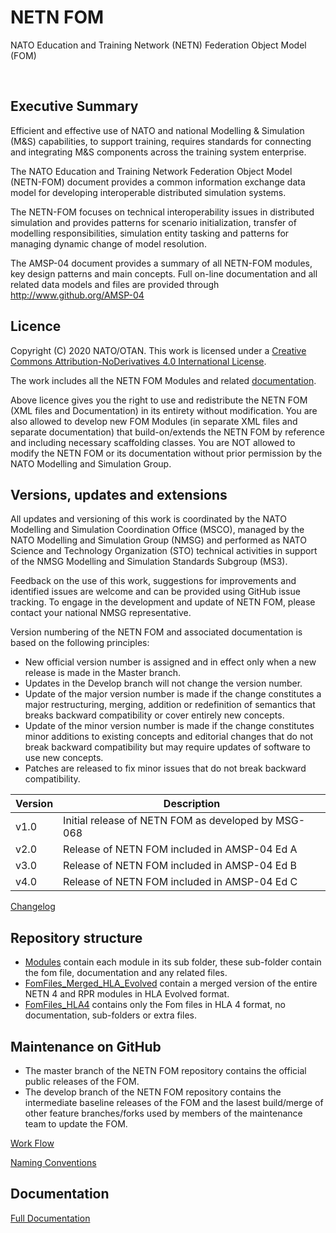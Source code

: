 # NETN FOM
NATO Education and Training Network (NETN) Federation Object Model (FOM)

 
## Executive Summary


Efficient and effective use of NATO and national Modelling & Simulation (M&S) capabilities, to support training, requires standards for connecting and integrating M&S components across the training system enterprise.

The NATO Education and Training Network Federation Object Model (NETN-FOM) document provides a common information exchange data model for developing interoperable distributed simulation systems.

The NETN-FOM focuses on technical interoperability issues in distributed simulation and provides patterns for scenario initialization, transfer of modelling responsibilities, simulation entity tasking and patterns for managing dynamic change of model resolution.

The AMSP-04 document provides a summary of all NETN-FOM modules, key design patterns and main concepts. Full on-line documentation and all related data models and files are provided through http://www.github.org/AMSP-04



## Licence

Copyright (C) 2020 NATO/OTAN.
This work is licensed under a [Creative Commons Attribution-NoDerivatives 4.0 International License](LICENCE.md). 

The work includes all the NETN FOM Modules and related [documentation](NETN-FOM.md).

Above licence gives you the right to use and redistribute the NETN FOM (XML files and Documentation) in its entirety without modification. You are also allowed to develop new FOM Modules (in separate XML files and separate documentation) that build-on/extends the NETN FOM by reference and including necessary scaffolding classes. You are NOT allowed to modify the NETN FOM or its documentation without prior permission by the NATO Modelling and Simulation Group. 

## Versions, updates and extensions

All updates and versioning of this work is coordinated by the NATO Modelling and Simulation Coordination Office (MSCO), managed by the NATO Modelling and Simulation Group (NMSG) and performed as NATO Science and Technology Organization (STO) technical activities in support of the NMSG Modelling and Simulation Standards Subgroup (MS3).

Feedback on the use of this work, suggestions for improvements and identified issues are welcome and can be provided using GitHub issue tracking. To engage in the development and update of NETN FOM, please contact your national NMSG representative.

Version numbering of the NETN FOM and associated documentation is based on the following principles:

* New official version number is assigned and in effect only when a new release is made in the Master branch.
* Updates in the Develop branch will not change the version number.
* Update of the major version number is made if the change constitutes a major restructuring, merging, addition or redefinition of semantics that breaks backward compatibility or cover entirely new concepts.
* Update of the minor version number is made if the change constitutes minor additions to existing concepts and editorial changes that do not break backward compatibility but may require updates of software to use new concepts.
* Patches are released to fix minor issues that do not break backward compatibility.

|Version|Description|
|---|---|
|v1.0|Initial release of NETN FOM as developed by MSG-068 |
|v2.0|Release of NETN FOM included in AMSP-04 Ed A|
|v3.0|Release of NETN FOM included in AMSP-04 Ed B|
|v4.0|Release of NETN FOM included in AMSP-04 Ed C|

[Changelog](changelog.md)

## Repository structure
* [Modules](modules/) contain each module in its sub folder, these sub-folder contain the fom file, documentation and any related files.
* [FomFiles_Merged_HLA_Evolved](FomFiles_Merged_HLA_Evolved/) contain a merged version of the entire NETN 4 and RPR modules in HLA Evolved format.
* [FomFiles_HLA4](FomFiles_HLA4/) contains only the Fom files in HLA 4 format, no documentation, sub-folders or extra files.


## Maintenance on GitHub
* The master branch of the NETN FOM repository contains the official public releases of the FOM.
* The develop branch of the NETN FOM repository contains the intermediate baseline releases of the FOM and the lasest build/merge of other feature branches/forks used by members of the maintenance team to update the FOM.

[Work Flow](flow.md)

[Naming Conventions](NamingConventions.md)

## Documentation

[Full Documentation](NETN-FOM.md)

